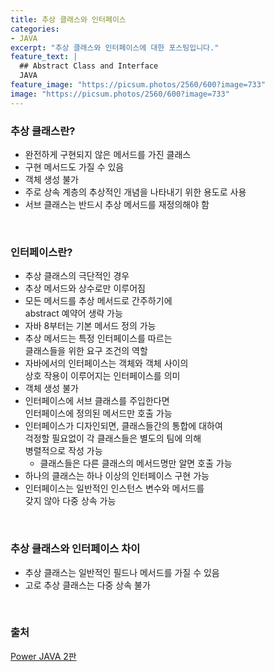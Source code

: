 ```yaml
---
title: 추상 클래스와 인터페이스
categories:
- JAVA
excerpt: "추상 클래스와 인터페이스에 대한 포스팅입니다."
feature_text: |
  ## Abstract Class and Interface
  JAVA
feature_image: "https://picsum.photos/2560/600?image=733"
image: "https://picsum.photos/2560/600?image=733"
---
```


### 추상 클래스란?
- 완전하게 구현되지 않은 메서드를 가진 클래스
- 구현 메서드도 가질 수 있음
- 객체 생성 불가
- 주로 상속 계층의 추상적인 개념을 나타내기 위한 용도로 사용
- 서브 클래스는 반드시 추상 메서드를 재정의해야 함

<br>

### 인터페이스란?
- 추상 클래스의 극단적인 경우
- 추상 메서드와 상수로만 이루어짐
- 모든 메서드를 추상 메서드로 간주하기에 <br> abstract 예약어 생략 가능
- 자바 8부터는 기본 메서드 정의 가능
- 추상 메서드는 특정 인터페이스를 따르는 <br>  클래스들을 위한 요구 조건의 역할
- 자바에서의 인터페이스는 객체와 객체 사이의  <br> 상호 작용이 이루어지는 인터페이스를 의미
- 객체 생성 불가
- 인터페이스에 서브 클래스를 주입한다면   <br> 인터페이스에 정의된 메서드만 호출 가능
- 인터페이스가 디자인되면, 클래스들간의 통합에 대하여  <br> 걱정할 필요없이 각 클래스들은 별도의 팀에 의해  <br> 병렬적으로 작성 가능
	+ 클래스들은 다른 클래스의 메서드명만 알면 호출 가능
- 하나의 클래스는 하나 이상의 인터페이스 구현 가능
- 인터페이스는 일반적인 인스턴스 변수와 메서드를  <br> 갖지 않아 다중 상속 가능

<br>

### 추상 클래스와 인터페이스 차이
- 추상 클래스는 일반적인 필드나 메서드를 가질 수 있음
- 고로 추상 클래스는 다중 상속 불가

<br>

### 출처
[Power JAVA 2판](http://www.kyobobook.co.kr/product/detailViewKor.laf?mallGb=KOR&ejkGb=KOR&barcode=9788992649865) 
